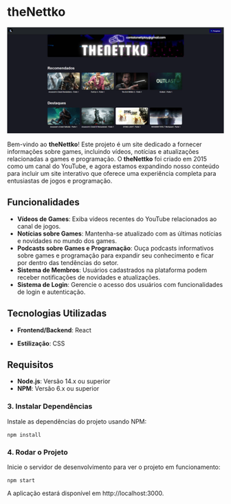 # theNettko

![theNettko](./docs/banner-website.png)

Bem-vindo ao **theNettko**! Este projeto é um site dedicado a fornecer informações sobre games, incluindo vídeos, notícias e atualizações relacionadas a games e programação. O **theNettko** foi criado em 2015 como um canal do YouTube, e agora estamos expandindo nosso conteúdo para incluir um site interativo que oferece uma experiência completa para entusiastas de jogos e programação.

## Funcionalidades

- **Vídeos de Games**: Exiba vídeos recentes do YouTube relacionados ao canal de jogos.
- **Notícias sobre Games**: Mantenha-se atualizado com as últimas notícias e novidades no mundo dos games.
- **Podcasts sobre Games e Programação**: Ouça podcasts informativos sobre games e programação para expandir seu conhecimento e ficar por dentro das tendências do setor.
- **Sistema de Membros**: Usuários cadastrados na plataforma podem receber notificações de novidades e atualizações.
- **Sistema de Login**: Gerencie o acesso dos usuários com funcionalidades de login e autenticação.

## Tecnologias Utilizadas

- **Frontend/Backend**: React
<!-- - **API**: YouTube Data API v3 -->
- **Estilização**: CSS

## Requisitos

- **Node.js**: Versão 14.x ou superior
- **NPM**: Versão 6.x ou superior

<!-- ## Configuração do Ambiente

Para configurar o projeto localmente, siga as instruções abaixo:

## Configuração

Para configurar o projeto, você precisará de um arquivo `.env` com as seguintes variáveis de ambiente:

1. **Crie um arquivo `.env` na raiz do projeto.**
2. **Adicione as seguintes variáveis de ambiente ao arquivo `.env`:**

   ```plaintext
   REACT_APP_YOUTUBE_API_KEY=YOUR_API_KEY
   REACT_APP_YOUTUBE_CHANNEL_ID=YOUR_CHANNEL_ID
   ```

### 1. Clonar o Repositório

Clone este repositório para o seu ambiente local:

```bash
git clone https://github.com/seu-usuario/the-nettko.git
cd the-nettko
```

### 2. Configurar Variáveis de Ambiente

Para configurar o projeto, você precisará de um arquivo .env com as seguintes variáveis de ambiente:

1. Crie um arquivo .env na raiz do projeto.

2. Adicione as seguintes variáveis de ambiente ao arquivo .env:

Clone este repositório para o seu ambiente local:

```
REACT_APP_YOUTUBE_API_KEY=YOUR_API_KEY
REACT_APP_YOUTUBE_CHANNEL_ID=YOUR_CHANNEL_ID
```
Substitua YOUR_API_KEY pela sua chave da API do YouTube e YOUR_CHANNEL_ID pelo ID do seu canal do YouTube. -->

### 3. Instalar Dependências

Instale as dependências do projeto usando NPM:

```
npm install
```

### 4. Rodar o Projeto

Inicie o servidor de desenvolvimento para ver o projeto em funcionamento:

```
npm start
```

A aplicação estará disponível em http://localhost:3000.

<!--**Contribuindo**

_Se você deseja contribuir para o projeto, sinta-se à vontade para fazer um fork do repositório e enviar pull requests. Certifique-se de seguir as boas práticas de desenvolvimento e fornecer uma descrição clara das alterações feitas._

**Licença**

_Este projeto está licenciado sob a Licença MIT._

_Se você tiver alguma dúvida ou problema, não hesite em abrir uma issue no GitHub ou entrar em contato com o mantenedor do projeto._

**_Obrigado por usar o theNettko!_** -->

